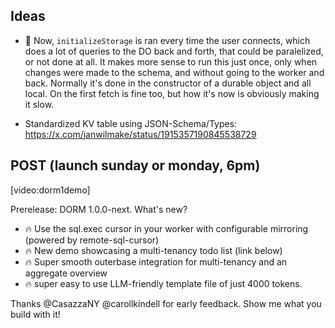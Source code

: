 ## Ideas

- 🤔 Now, `initializeStorage` is ran every time the user connects, which does a lot of queries to the DO back and forth, that could be paralelized, or not done at all. It makes more sense to run this just once, only when changes were made to the schema, and without going to the worker and back. Normally it's done in the constructor of a durable object and all local. On the first fetch is fine too, but how it's now is obviously making it slow.

- Standardized KV table using JSON-Schema/Types: https://x.com/janwilmake/status/1915357190845538729

## POST (launch sunday or monday, 6pm)

[video:dorm1demo]

Prerelease: DORM 1.0.0-next. What's new?

- 🔥 Use the sql.exec cursor in your worker with configurable mirroring (powered by remote-sql-cursor)
- 🔥 New demo showcasing a multi-tenancy todo list (link below)
- 🔥 Super smooth outerbase integration for multi-tenancy and an aggregate overview
- 🔥 super easy to use LLM-friendly template file of just 4000 tokens.

Thanks @CasazzaNY @carollkindell for early feedback. Show me what you build with it!
